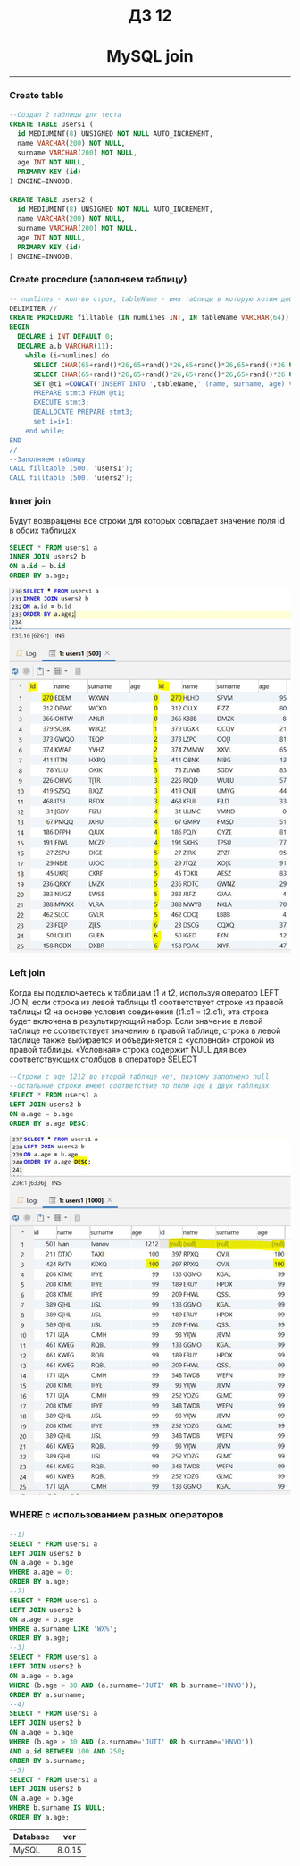 <h1 align="center">ДЗ 12</h1>
<h1 align="center">MySQL join</h1>

---
### Create table ###
```sql
--Создал 2 таблицы для теста
CREATE TABLE users1 (
  id MEDIUMINT(8) UNSIGNED NOT NULL AUTO_INCREMENT,
  name VARCHAR(200) NOT NULL,
  surname VARCHAR(200) NOT NULL,
  age INT NOT NULL,
  PRIMARY KEY (id)
) ENGINE=INNODB;

CREATE TABLE users2 (
  id MEDIUMINT(8) UNSIGNED NOT NULL AUTO_INCREMENT,
  name VARCHAR(200) NOT NULL,
  surname VARCHAR(200) NOT NULL,
  age INT NOT NULL,
  PRIMARY KEY (id)
) ENGINE=INNODB;
```

### Create procedure (заполняем таблицу) ###
```sql
-- numlines - кол-во строк, tableName - имя таблицы в которую хотим добавить эти строки
DELIMITER //
CREATE PROCEDURE filltable (IN numlines INT, IN tableName VARCHAR(64))
BEGIN
  DECLARE i INT DEFAULT 0;
  DECLARE a,b VARCHAR(11);
    while (i<numlines) do
      SELECT CHAR(65+rand()*26,65+rand()*26,65+rand()*26,65+rand()*26 USING utf8)INTO a;
      SELECT CHAR(65+rand()*26,65+rand()*26,65+rand()*26,65+rand()*26 USING utf8)INTO b;
      SET @t1 =CONCAT('INSERT INTO ',tableName,' (name, surname, age) VALUES (\'',a,''',', '\'',b,'\', rand()*100);');
      PREPARE stmt3 FROM @t1;
      EXECUTE stmt3;
      DEALLOCATE PREPARE stmt3;
      set i=i+1;
    end while;
END
//
--Заполняем таблицу
CALL filltable (500, 'users1');
CALL filltable (500, 'users2');
```
### Inner join ###
Будут возвращены все строки для которых совпадает значение поля id в обоих таблицах
```sql
SELECT * FROM users1 a
INNER JOIN users2 b
ON a.id = b.id
ORDER BY a.age;
```
![](innerjoin.JPG)

### Left join ###
Когда вы подключаетесь к таблицам t1 и t2, используя оператор LEFT JOIN, если строка из левой таблицы t1 соответствует строке из правой таблицы t2 на основе условия соединения (t1.c1 = t2.c1), эта строка будет включена в результирующий набор.
Если значение в левой таблице не соответствует значению в правой таблице, строка в левой таблице также выбирается и объединяется с «условной» строкой из правой таблицы. «Условная» строка содержит NULL для всех соответствующих столбцов в операторе SELECT
```sql
--Строки с age 1212 во второй таблице нет, поэтому заполнено null
--остальные строки имеют соответствие по полю age в двух таблицах
SELECT * FROM users1 a
LEFT JOIN users2 b
ON a.age = b.age
ORDER BY a.age DESC;
```
![](leftjoin.JPG)

### WHERE с использованием разных операторов ###
```sql
--1)
SELECT * FROM users1 a
LEFT JOIN users2 b
ON a.age = b.age
WHERE a.age = 0;
ORDER BY a.age;
--2)
SELECT * FROM users1 a
LEFT JOIN users2 b
ON a.age = b.age
WHERE a.surname LIKE 'WX%';
ORDER BY a.age;
--3)
SELECT * FROM users1 a
LEFT JOIN users2 b
ON a.age = b.age
WHERE (b.age > 30 AND (a.surname='JUTI' OR b.surname='HNVO'));
ORDER BY a.surname;
--4)
SELECT * FROM users1 a
LEFT JOIN users2 b
ON a.age = b.age
WHERE (b.age > 30 AND (a.surname='JUTI' OR b.surname='HNVO'))
AND a.id BETWEEN 100 AND 250;
ORDER BY a.surname;
--5)
SELECT * FROM users1 a
LEFT JOIN users2 b
ON a.age = b.age
WHERE b.surname IS NULL;
ORDER BY a.age;
```

| Database   | ver    |
| -----      | ---    |
| MySQL      | 8.0.15 |
